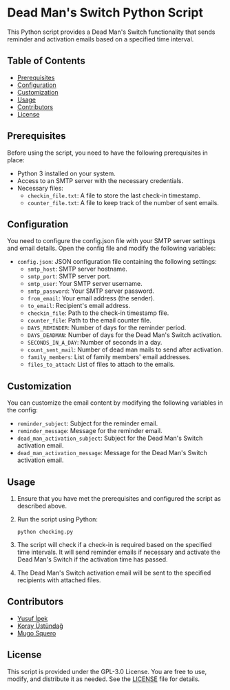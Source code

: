 # Dead Man's Switch Python Script

This Python script provides a Dead Man's Switch functionality that sends reminder and activation emails based on a specified time interval.

## Table of Contents

- [Prerequisites](#prerequisites)
- [Configuration](#configuration)
- [Customization](#customization)
- [Usage](#usage)
- [Contributors](#contributors)
- [License](#license)

## Prerequisites

Before using the script, you need to have the following prerequisites in place:

- Python 3 installed on your system.
- Access to an SMTP server with the necessary credentials.
- Necessary files:
  - `checkin_file.txt`: A file to store the last check-in timestamp.
  - `counter_file.txt`: A file to keep track of the number of sent emails.

## Configuration

You need to configure the config.json file with your SMTP server settings and email details. Open the config file and modify the following variables:

- `config.json`: JSON configuration file containing the following settings:
  - `smtp_host`: SMTP server hostname.
  - `smtp_port`: SMTP server port.
  - `smtp_user`: Your SMTP server username.
  - `smtp_password`: Your SMTP server password.
  - `from_email`: Your email address (the sender).
  - `to_email`: Recipient's email address.
  - `checkin_file`: Path to the check-in timestamp file.
  - `counter_file`: Path to the email counter file.
  - `DAYS_REMINDER`: Number of days for the reminder period.
  - `DAYS_DEADMAN`: Number of days for the Dead Man's Switch activation.
  - `SECONDS_IN_A_DAY`: Number of seconds in a day.
  - `count_sent_mail`: Number of dead man mails to send after activation.
  - `family_members`: List of family members' email addresses.
  - `files_to_attach`: List of files to attach to the emails.

## Customization

You can customize the email content by modifying the following variables in the config:

- `reminder_subject`: Subject for the reminder email.
- `reminder_message`: Message for the reminder email.
- `dead_man_activation_subject`: Subject for the Dead Man's Switch activation email.
- `dead_man_activation_message`: Message for the Dead Man's Switch activation email.

## Usage

1. Ensure that you have met the prerequisites and configured the script as described above.

2. Run the script using Python:

   ```shell
   python checking.py
   ```
3.  The script will check if a check-in is required based on the specified time intervals. It will send reminder emails if necessary and activate the Dead Man's Switch if the activation time has passed.
    
4.  The Dead Man's Switch activation email will be sent to the specified recipients with attached files.
## Contributors

- [Yusuf İpek](https://github.com/yusufipk)
- [Koray Üstündağ](https://github.com/korayustundag)
- [Mugo Squero](https://github.com/MugoSquero)
## License

This script is provided under the GPL-3.0 License. You are free to use, modify, and distribute it as needed. See the [LICENSE](https://github.com/yusufipk/dead-man-message/blob/master/LICENSE) file for details.
